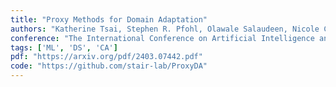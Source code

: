 ```yaml
---
title: "Proxy Methods for Domain Adaptation"
authors: "Katherine Tsai, Stephen R. Pfohl, Olawale Salaudeen, Nicole Chiou, Matt J. Kusner, Alexander D'Amour, Sanmi Koyejo, Arthur Gretton"
conference: "The International Conference on Artificial Intelligence and Statistics (AISTATS), 2024"
tags: ['ML', 'DS', 'CA']
pdf: "https://arxiv.org/pdf/2403.07442.pdf"
code: "https://github.com/stair-lab/ProxyDA"
---
```

